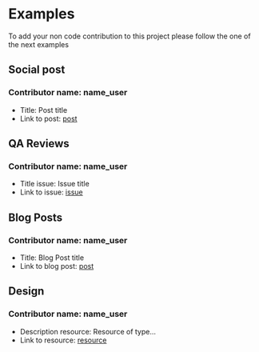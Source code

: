 # Examples

To add your non code contribution to this project please follow the one of the next examples

## Social post

### Contributor name: name_user

- Title: Post title
- Link to post: [post](https://github.com/)

## QA Reviews

### Contributor name: name_user

- Title issue: Issue title
- Link to issue: [issue](https://github.com/)

## Blog Posts

### Contributor name: name_user

- Title: Blog Post title
- Link to blog post: [post](https://github.com/)

## Design

### Contributor name: name_user

- Description resource: Resource of type...
- Link to resource: [resource](https://github.com/)
